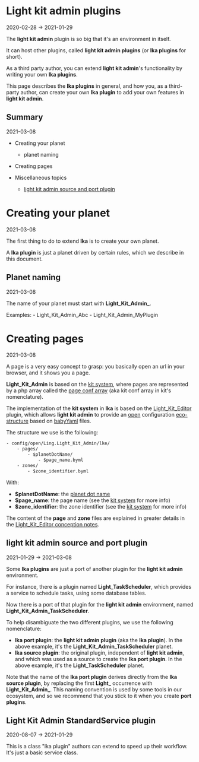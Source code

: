 Light kit admin plugins
=============
2020-02-28 -> 2021-01-29






The **light kit admin** plugin is so big that it's an environment in itself.

It can host other plugins, called **light kit admin plugins** (or **lka plugins** for short).


As a third party author, you can extend **light kit admin**'s functionality by writing your own **lka plugins**.


This page describes the **lka plugins** in general, and how you, as a third-party author, can create your own **lka plugin**
to add your own features in **light kit admin**.



Summary
------------
2021-03-08


- Creating your planet
    - planet naming
- Creating pages

- Miscellaneous topics
    - [light kit admin source and port plugin](#light-kit-admin-source-and-port-plugin) 





Creating your planet
=============
2021-03-08


The first thing to do to extend **lka** is to create your own planet.

A **lka plugin** is just a planet driven by certain rules, which we describe in this document.



Planet naming
---------
2021-03-08

The name of your planet must start with **Light_Kit_Admin_**.

Examples:
    - Light_Kit_Admin_Abc
    - Light_Kit_Admin_MyPlugin



Creating pages
==========
2021-03-08


A page is a very easy concept to grasp: you basically open an url in your browser, and it shows you a page.

**Light_Kit_Admin** is based on the [kit system](https://github.com/lingtalfi/Kit), where pages are represented by a php array called the [page conf array](https://github.com/lingtalfi/Kit#the-kit-configuration-array) (aka kit conf array in kit's nomenclature).


The implementation of the **kit system** in **lka** is based on the [Light_Kit_Editor](https://github.com/lingtalfi/Light_Kit_Editor) plugin, which allows **light kit admin** to provide an [open](https://github.com/lingtalfi/Light/blob/master/personal/mydoc/pages/design/open-vs-close-service-registration.md#the-open-registration) configuration [eco-structure](https://github.com/lingtalfi/Light/blob/master/personal/mydoc/pages/nomenclature.md#eco-structure)
based on [babyYaml](https://github.com/lingtalfi/BabyYaml) files.

The structure we use is the following:

```txt
- config/open/Ling.Light_Kit_Admin/lke/
    - pages/
        - $planetDotName/
            - $page_name.byml
    - zones/
        - $zone_identifier.byml
```

With:

- **$planetDotName**: the [planet dot name](https://github.com/karayabin/universe-snapshot#the-planet-dot-name)
- **$page_name**: the page name (see the [kit system](https://github.com/lingtalfi/Kit) for more info)
- **$zone_identifier**: the zone identifier (see the [kit system](https://github.com/lingtalfi/Kit) for more info)



The content of the **page** and **zone** files are explained in greater details in the [Light_Kit_Editor conception notes](https://github.com/lingtalfi/Light_Kit_Editor/blob/master/doc/pages/conception-notes.md).














light kit admin source and port plugin
-------------
2021-01-29 -> 2021-03-08


Some **lka plugins** are just a port of another plugin for the **light kit admin** environment.

For instance, there is a plugin named **Light_TaskScheduler**, which provides a service to schedule tasks, using some database tables.

Now there is a port of that plugin for the **light kit admin** environment, named **Light_Kit_Admin_TaskScheduler**.


To help disambiguate the two different plugins, we use the following nomenclature:


- **lka port plugin**: the **light kit admin plugin** (aka the **lka plugin**). In the above example, it's the **Light_Kit_Admin_TaskScheduler** planet.
- **lka source plugin**: the original plugin, independent of **light kit admin**, and which was used as a source to create the **lka port plugin**. In the above example, it's the **Light_TaskScheduler** planet.  


Note that the name of the **lka port plugin** derives directly from the **lka source plugin**, by replacing the first **Light_** occurrence with **Light_Kit_Admin_**.
This naming convention is used by some tools in our ecosystem, and so we recommend that you stick to it when you create **port plugins**.  









Light Kit Admin StandardService plugin
----------
2020-08-07 -> 2021-01-29



This is a class "lka plugin" authors can extend to speed up their workflow.
It's just a basic service class.






